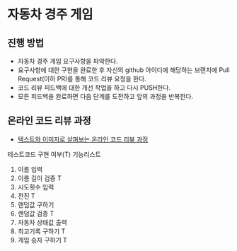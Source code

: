 # 자동차 경주 게임

## 진행 방법

* 자동차 경주 게임 요구사항을 파악한다.
* 요구사항에 대한 구현을 완료한 후 자신의 github 아이디에 해당하는 브랜치에 Pull Request(이하 PR)를 통해 코드 리뷰 요청을 한다.
* 코드 리뷰 피드백에 대한 개선 작업을 하고 다시 PUSH한다.
* 모든 피드백을 완료하면 다음 단계를 도전하고 앞의 과정을 반복한다.

## 온라인 코드 리뷰 과정

* [텍스트와 이미지로 살펴보는 온라인 코드 리뷰 과정](https://github.com/next-step/nextstep-docs/tree/master/codereview)

테스트코드 구현 여부(T)
기능리스트

1. 이름 입력
2. 이름 길이 검증 T
3. 시도횟수 입력
4. 전진 T
5. 랜덤값 구하기
6. 랜덤값 검증 T
7. 자동차 상태값 출력
8. 최고기록 구하기 T
9. 게임 승자 구하기 T